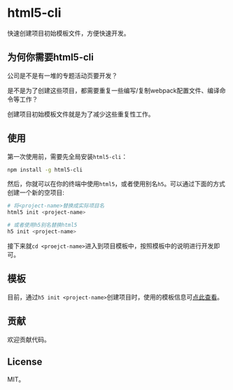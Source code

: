 # html5-cli

快速创建项目初始模板文件，方便快速开发。

## 为何你需要html5-cli

公司是不是有一堆的专题活动页要开发？

是不是为了创建这些项目，都需要重复一些编写/复制webpack配置文件、编译命令等工作？

创建项目初始模板文件就是为了减少这些重复性工作。

## 使用

第一次使用前，需要先全局安装`html5-cli`：

```bash
npm install -g html5-cli
```

然后，你就可以在你的终端中使用`html5`，或者使用别名`h5`。可以通过下面的方式创建一个新的空项目:

```bash
# 将<project-name>替换成实际项目名
html5 init <project-name>

# 或者使用h5别名替换html5
h5 init <project-name>
```

接下来就`cd <proejct-name>`进入到项目模板中，按照模板中的说明进行开发即可。

## 模板

目前，通过`h5 init <project-name>`创建项目时，使用的模板信息可[点此查看](./template/README.md)。

## 贡献

欢迎贡献代码。

## License

MIT。
